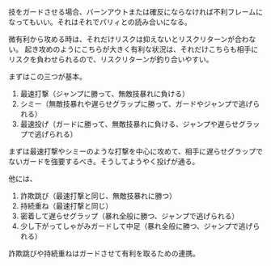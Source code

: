 技をガードさせる場合、バーンアウトまたは確反にならなければ不利フレームになってもいい。それはそれでパリィとの読み合いになる。

微有利から攻める時は、それだけリスクは抑えないとリスクリターンが合わない。
起き攻めのようにこちらが大きく有利な状況は、それだけこちらも相手にリスクを負わせられるので、リスクリターンが釣り合いやすい。

まずはこの三つが基本。

1. 最速打撃（ジャンプに勝って、無敵技暴れに負ける）
2. シミー（無敵技暴れや遅らせグラップに勝って、ガードやジャンプで逃げられる）
3. 最速投げ（ガードに勝って、無敵技暴れに負ける、ジャンプや遅らせグラップで逃げられる）

まずは最速打撃やシミーのような打撃を中心に攻めて、相手に遅らせグラップでないガードを強要するべき。そうしてようやく投げが通る。

他には、

1. 詐欺跳び（最速打撃と同じ、無敵技暴れに勝つ）
2. 持続重ね（最速打撃と同じ）
3. 密着して遅らせグラップ（暴れ全般に勝つ、ジャンプで逃げられる）
4. 少し下がってしゃがみガードして中足（暴れ全般に勝つ、ジャンプで逃げられる）

詐欺跳びや持続重ねはガードさせて有利を取るための連携。
